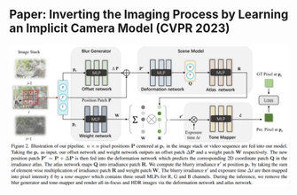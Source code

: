 ## Paper: Inverting the Imaging Process by Learning an Implicit Camera Model (CVPR 2023)
![Figure](https://github.com/weihui1308/notebook/blob/main/assets/20231017101123.png?raw=true)
